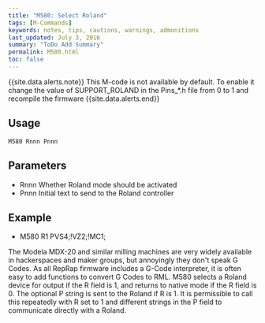 ```yaml
---
title: "M580: Select Roland" 
tags: [M-Commands]
keywords: notes, tips, cautions, warnings, admonitions
last_updated: July 3, 2016
summary: "ToDo Add Summary"
permalink: M580.html
toc: false
---
```


{{site.data.alerts.note}}
This M-code is not available by default. To enable it change the value of SUPPORT_ROLAND in the Pins_*.h file from 0 to 1 and recompile the firmware
{{site.data.alerts.end}}


## Usage ##
```
M580 Rnnn Pnnn
```

## Parameters ##

+ Rnnn Whether Roland mode should be activated
+ Pnnn Initial text to send to the Roland controller

## Example ##

+ M580 R1 PVS4;!VZ2;!MC1;

The Modela MDX-20 and similar milling machines are very widely available in hackerspaces and maker groups, but annoyingly they don't speak G Codes. As all RepRap firmware includes a G-Code interpreter, it is often easy to add functions to convert G Codes to RML. M580 selects a Roland device for output if the R field is 1, and returns to native mode if the R field is 0. The optional P string is sent to the Roland if R is 1. It is permissible to call this repeatedly with R set to 1 and different strings in the P field to communicate directly with a Roland.